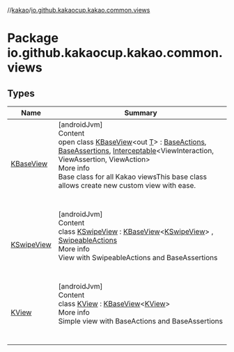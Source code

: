//[kakao](../../index.md)/[io.github.kakaocup.kakao.common.views](index.md)



# Package io.github.kakaocup.kakao.common.views  


## Types  
  
|  Name |  Summary | 
|---|---|
| <a name="io.github.kakaocup.kakao.common.views/KBaseView///PointingToDeclaration/"></a>[KBaseView](-k-base-view/index.md)| <a name="io.github.kakaocup.kakao.common.views/KBaseView///PointingToDeclaration/"></a>[androidJvm]  <br>Content  <br>open class [KBaseView](-k-base-view/index.md)<out [T](-k-base-view/index.md)> : [BaseActions](../io.github.kakaocup.kakao.common.actions/-base-actions/index.md), [BaseAssertions](../io.github.kakaocup.kakao.common.assertions/-base-assertions/index.md), [Interceptable](../io.github.kakaocup.kakao.intercept/-interceptable/index.md)<ViewInteraction, ViewAssertion, ViewAction>   <br>More info  <br>Base class for all Kakao viewsThis base class allows create new custom view with ease.  <br><br><br>|
| <a name="io.github.kakaocup.kakao.common.views/KSwipeView///PointingToDeclaration/"></a>[KSwipeView](-k-swipe-view/index.md)| <a name="io.github.kakaocup.kakao.common.views/KSwipeView///PointingToDeclaration/"></a>[androidJvm]  <br>Content  <br>class [KSwipeView](-k-swipe-view/index.md) : [KBaseView](-k-base-view/index.md)<[KSwipeView](-k-swipe-view/index.md)> , [SwipeableActions](../io.github.kakaocup.kakao.common.actions/-swipeable-actions/index.md)  <br>More info  <br>View with SwipeableActions and BaseAssertions  <br><br><br>|
| <a name="io.github.kakaocup.kakao.common.views/KView///PointingToDeclaration/"></a>[KView](-k-view/index.md)| <a name="io.github.kakaocup.kakao.common.views/KView///PointingToDeclaration/"></a>[androidJvm]  <br>Content  <br>class [KView](-k-view/index.md) : [KBaseView](-k-base-view/index.md)<[KView](-k-view/index.md)>   <br>More info  <br>Simple view with BaseActions and BaseAssertions  <br><br><br>|

